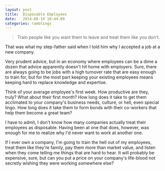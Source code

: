 ```yaml
---
layout: post
title:  Disposable Employees
date:   2014-08-10 10:44:00
categories: ramblings
---
```


<blockquote>Train people like you want them to leave and treat them like you don't.</blockquote>

That was what my step-father said when I told him why I accepted a job at a new company.

Very prudent advice, but in an economy where employees can be a dime a dozen that advice apparently doesn't hit home with employers. Sure, there are always going to be jobs with a high turnover rate that are easy enough to train for, but for the most part keeping your existing employees means keeping hard to replace knowledge and expertise.

Think of your average employee's first week. How productive are they, truly? What about their first month? How long does it take to get them acclimated to your company's business needs, culture, or hell, even special lingo. How long does it take them to form bonds with their co-workers that help them become a great team?

I have to admit, I don't know how many companies actually treat their employees as disposable. Having been at one that does, however, was enough for me to realize why I'd never want to work at another one.

If I ever own a company, I'm going to train the hell out of my employees, treat them like they're family, pay them more than market value, and listen when they come telling me things that are hard to hear. It will probably be expensive, sure, but can you put a price on your company's life-blood not secretly wishing they were working somewhere else?
